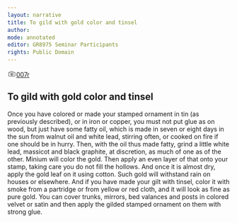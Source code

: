 ```yaml
---
layout: narrative
title: To gild with gold color and tinsel
author:
mode: annotated
editor: GR8975 Seminar Participants
rights: Public Domain
---
```


 <a href="http://gallica.bnf.fr/ark:/12148/btv1b10500001g/f19.image"><img src="../assets/photo-icon.png" alt="folio images" style="display:inline-block; margin-bottom:-3px;">007r</a><br/> 
##  To gild with gold color and tinsel 

 
  Once you have colored or made your stamped ornament in tin (as previously described), or in iron or copper, you must not put glue as on wood, but just have some fatty oil, which is made in seven or eight days in the sun from walnut oil and white lead, stirring often, or cooked on fire if one should be in hurry. Then, with  the oil thus made fatty, grind a little white lead, massicot and black graphite, at discretion, as much of one as of the other. Minium will color the gold. Then apply an even layer of that onto your stamp, taking care you do not fill the hollows. And once it is almost dry, apply the gold leaf on it using cotton. Such gold will withstand rain on houses or elsewhere. And if you have made your gilt with tinsel, color it with smoke from a partridge or from yellow or red cloth, and it will look as fine as pure gold. You can cover trunks, mirrors, bed valances and posts in colored velvet or satin and then apply the gilded stamped ornament on them with strong glue. 
 